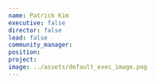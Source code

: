 ```yaml
---
name: Patrick Kim
executive: false
director: false
lead: false
community_manager: 
position:  
project:  
image: ../assets/default_exec_image.png
---
```

